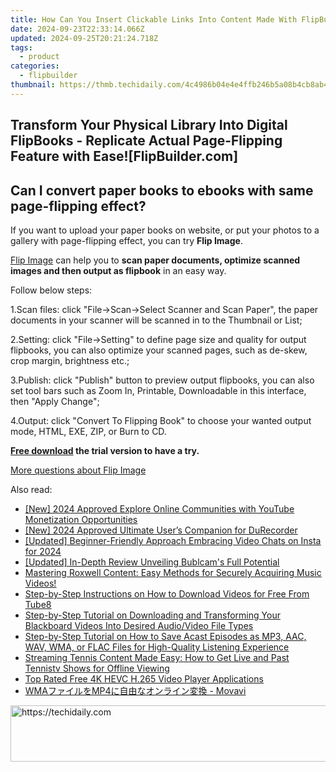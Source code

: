 ```yaml
---
title: How Can You Insert Clickable Links Into Content Made With FlipBuilder Tools?
date: 2024-09-23T22:33:14.066Z
updated: 2024-09-25T20:21:24.718Z
tags:
  - product
categories:
  - flipbuilder
thumbnail: https://thmb.techidaily.com/4c4986b04e4e4ffb246b5a08b4cb8ab42716db3ec20badd6e4149efabbe9ecee.jpg
---
```


## Transform Your Physical Library Into Digital FlipBooks - Replicate Actual Page-Flipping Feature with Ease![FlipBuilder.com]

## Can I convert paper books to ebooks with same page-flipping effect?

If you want to upload your paper books on website, or put your photos to a gallery with page-flipping effect, you can try **Flip Image**. 

[Flip Image](https://tools.techidaily.com/flipbuilder/products/) can help you to **scan paper documents, optimize scanned images and then output as flipbook** in an easy way.

Follow below steps:

1.Scan files: click "File->Scan->Select Scanner and Scan Paper", the paper documents in your scanner will be scanned in to the Thumbnail or List;

2.Setting: click "File->Setting" to define page size and quality for output flipbooks, you can also optimize your scanned pages, such as de-skew, crop margin, brightness etc.;

3.Publish: click "Publish" button to preview output flipbooks, you can also set tool bars such as Zoom In, Printable, Downloadable in this interface, then "Apply Change";

4.Output: click "Convert To Flipping Book" to choose your wanted output mode, HTML, EXE, ZIP, or Burn to CD.

**[Free download](https://tools.techidaily.com/flipbuilder/products/) the trial version to have a try.** 

[More questions about Flip Image](https://tools.techidaily.com/flipbuilder/products/)

<ins class="adsbygoogle"
     style="display:block"
     data-ad-format="autorelaxed"
     data-ad-client="ca-pub-7571918770474297"
     data-ad-slot="1223367746"></ins>

<ins class="adsbygoogle"
     style="display:block"
     data-ad-client="ca-pub-7571918770474297"
     data-ad-slot="8358498916"
     data-ad-format="auto"
     data-full-width-responsive="true"></ins>

<span class="atpl-alsoreadstyle">Also read:</span>
<div><ul>
<li><a href="https://youtube-web.techidaily.com/024-approved-explore-online-communities-with-youtube-monetization-opportunities/"><u>[New] 2024 Approved Explore Online Communities with YouTube Monetization Opportunities</u></a></li>
<li><a href="https://visual-screen-recording.techidaily.com/new-2024-approved-ultimate-users-companion-for-durecorder/"><u>[New] 2024 Approved Ultimate User’s Companion for DuRecorder</u></a></li>
<li><a href="https://instagram-videos.techidaily.com/updated-beginner-friendly-approach-embracing-video-chats-on-insta-for-2024/"><u>[Updated] Beginner-Friendly Approach Embracing Video Chats on Insta for 2024</u></a></li>
<li><a href="https://some-techniques.techidaily.com/updated-in-depth-review-unveiling-bublcams-full-potential/"><u>[Updated] In-Depth Review Unveiling Bublcam's Full Potential</u></a></li>
<li><a href="https://fox-where.techidaily.com/mastering-roxwell-content-easy-methods-for-securely-acquiring-music-videos/"><u>Mastering Roxwell Content: Easy Methods for Securely Acquiring Music Videos!</u></a></li>
<li><a href="https://fox-where.techidaily.com/step-by-step-instructions-on-how-to-download-videos-for-free-from-tube8/"><u>Step-by-Step Instructions on How to Download Videos for Free From Tube8</u></a></li>
<li><a href="https://fox-where.techidaily.com/step-by-step-tutorial-on-downloading-and-transforming-your-blackboard-videos-into-desired-audiovideo-file-types/"><u>Step-by-Step Tutorial on Downloading and Transforming Your Blackboard Videos Into Desired Audio/Video File Types</u></a></li>
<li><a href="https://fox-where.techidaily.com/step-by-step-tutorial-on-how-to-save-acast-episodes-as-mp3-aac-wav-wma-or-flac-files-for-high-quality-listening-experience/"><u>Step-by-Step Tutorial on How to Save Acast Episodes as MP3, AAC, WAV, WMA, or FLAC Files for High-Quality Listening Experience</u></a></li>
<li><a href="https://fox-where.techidaily.com/streaming-tennis-content-made-easy-how-to-get-live-and-past-tennistv-shows-for-offline-viewing/"><u>Streaming Tennis Content Made Easy: How to Get Live and Past Tennistv Shows for Offline Viewing</u></a></li>
<li><a href="https://vp-tips.techidaily.com/top-rated-free-4k-hevc-h265-video-player-applications/"><u>Top Rated Free 4K HEVC H.265 Video Player Applications</u></a></li>
<li><a href="https://win-solutions.techidaily.com/1726222676227-wmamp4-movavi/"><u>WMAファイルをMP4に自由なオンライン変換 - Movavi</u></a></li>
</ul></div>

<!-- affiliate ads begin -->
<a href="https://appsumo.8odi.net/c/5597632/2111965/7443" target="_top" id="2111965">
  <img src="//a.impactradius-go.com/display-ad/7443-2111965" border="0" alt="https://techidaily.com" width="728" height="90"/>
</a>
<img height="0" width="0" src="https://appsumo.8odi.net/i/5597632/2111965/7443" style="position:absolute;visibility:hidden;" border="0" />
<!-- affiliate ads end -->

